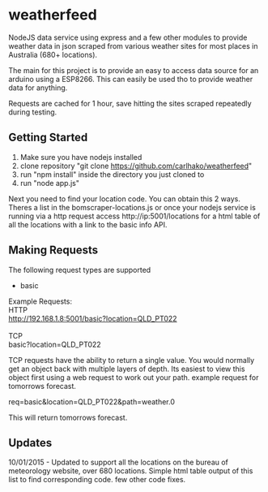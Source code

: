 weatherfeed
===========

NodeJS data service using express and a few other modules to provide weather data in json scraped from various weather sites for most places in Australia (680+ locations).

The main for this project is to provide an easy to access data source for an arduino using a ESP8266. This can easily be used tho to provide weather data for anything.

Requests are cached for 1 hour, save hitting the sites scraped repeatedly during testing.

Getting Started
---------------
1. Make sure you have nodejs installed 
2. clone repository "git clone https://github.com/carlhako/weatherfeed"
3. run "npm install" inside the directory you just cloned to
4. run "node app.js" 

Next you need to find your location code. You can obtain this 2 ways. Theres a list in the bomscraper-locations.js or once your nodejs service is running via a http request access http://ip:5001/locations for a html table of all the locations with a link to the basic info API.

Making Requests
---------------
The following request types are supported
 - basic

Example Requests:<BR>
HTTP<BR>
http://192.168.1.8:5001/basic?location=QLD_PT022<BR><BR>
TCP<BR>
basic?location=QLD_PT022

TCP requests have the ability to return a single value. You would normally get an object back with multiple layers of depth. Its easiest to view this object first using a web request to work out your path.
example request for tomorrows forecast.

req=basic&location=QLD_PT022&path=weather.0

This will return tomorrows forecast.

Updates
---------------
10/01/2015 - Updated to support all the locations on the bureau of meteorology website, over 680 locations. Simple html table output of this list to find corresponding code. few other code fixes.

